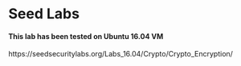 <h1>Seed Labs </h1>
<h4>This lab has been tested on Ubuntu 16.04 VM</h4>

<p>https://seedsecuritylabs.org/Labs_16.04/Crypto/Crypto_Encryption/</p>

